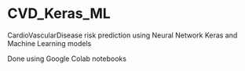 # CVD_Keras_ML
CardioVascularDisease risk prediction using Neural Network Keras and Machine Learning models

Done using Google Colab notebooks
